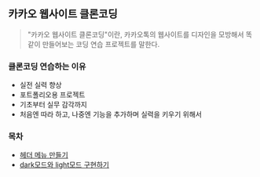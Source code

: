 ## 카카오 웹사이트 클론코딩 
> "카카오 웹사이트 클론코딩"이란, 카카오톡의 웹사이트를 디자인을 모방해서 똑같이 만들어보는 코딩 연습 프로젝트를 말한다.

### 클론코딩 연습하는 이유
+ 실전 실력 향상
+ 포트폴리오용 프로젝트
+ 기초부터 실무 감각까지
+ 처음엔 따라 하고, 나중엔 기능을 추가하며 실력을 키우기 위해서

### 목차 
+ <a href="https://github.com/pan6603/kakao-clone-coding/blob/main/layout/%ED%97%A4%EB%8D%94%20%EB%A9%94%EB%89%B4%20%EB%A7%8C%EB%93%A4%EA%B8%B0.md">헤더 메뉴 만들기</a>
+ <a href="https://github.com/pan6603/kakao-website-clone-coding/blob/main/layout/dark%EB%AA%A8%EB%93%9C%EC%99%80%20light%EB%AA%A8%EB%93%9C%20%EA%B5%AC%ED%98%84%ED%95%98%EA%B8%B0.md">dark모드와 light모드 구현하기</a>
